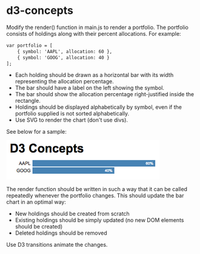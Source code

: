 d3-concepts
===========

Modify the render() function in main.js to render a portfolio. The portfolio consists of holdings along with
their percent allocations. For example:

    var portfolio = [
        { symbol: 'AAPL', allocation: 60 },
        { symbol: 'GOOG', allocation: 40 }
    ];

- Each holding should be drawn as a horizontal bar with its width representing the allocation percentage.
- The bar should have a label on the left showing the symbol.
- The bar should show the allocation percentage right-justified inside the rectangle.
- Holdings should be displayed alphabetically by symbol, even if the portfolio supplied is not sorted alphabetically.
- Use SVG to render the chart (don't use divs).

See below for a sample:

![Portfolio shown as a bar chart](assets/portfolio.png)

The render function should be written in such a way that it can be called repeatedly whenever the portfolio
changes. This should update the bar chart in an optimal way:

- New holdings should be created from scratch
- Existing holdings should be simply updated (no new DOM elements should be created)
- Deleted holdings should be removed

Use D3 transitions animate the changes.